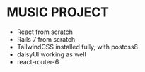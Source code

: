 # MUSIC PROJECT

* React from scratch
* Rails 7 from scratch
* TailwindCSS installed fully, with postcss8
* daisyUI working as well
* react-router-6